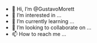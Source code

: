 - 👋 Hi, I’m @GustavoMorett
- 👀 I’m interested in ...
- 🌱 I’m currently learning ...
- 💞️ I’m looking to collaborate on ...
- 📫 How to reach me ...

<!---
GustavoMorett/GustavoMorett is a ✨ special ✨ repository because its `README.md` (this file) appears on your GitHub profile.
You can click the Preview link to take a look at your changes.
--->
